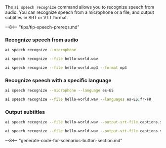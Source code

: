The `ai speech recognize` command allows you to recognize speech from audio. You can recognize speech from a microphone or a file, and output subtitles in SRT or VTT format.

--8<-- "tips/tip-speech-prereqs.md"

### Recognize speech from audio

```bash title="From microphone"
ai speech recognize --microphone
```

```bash title="From WAV file"
ai speech recognize --file hello-world.wav
```

```bash title="From MP3 file"
ai speech recognize --file hello-world.mp3 --format mp3
```

### Recognize speech with a specific language

```bash title="From microphone in Spanish"
ai speech recognize --microphone --language es-ES
```

```bash title="From WAV file in multiple languages"
ai speech recognize --file hello-world.wav --languages es-ES;fr-FR
```

### Output subtitles

```bash title="Output SRT subtitles"
ai speech recognize --file hello-world.wav --output-srt-file captions.srt
```

```bash title="Output VTT subtitles"
ai speech recognize --file hello-world.wav --output-vtt-file captions.vtt
```

--8<-- "generate-code-for-scenarios-button-section.md"
